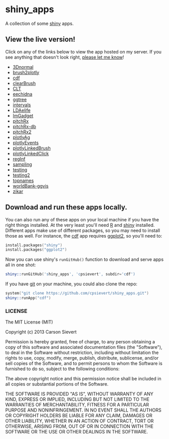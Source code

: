 shiny_apps
=======

A collection of some [shiny](http://cran.r-project.org/web/packages/shiny/index.html) apps. 

## View the live version!

Click on any of the links below to view the app hosted on my server. If you see anything that doesn't look right, [please let me know](https://github.com/cpsievert/shiny_apps/issues/new)!

* [3Dnormal](http://104.131.111.111:3838/3Dnormal)
* [brush2plotly](http://104.131.111.111:3838/brush2plotly)
* [cdf](http://104.131.111.111:3838/cdf)
* [clearBrush](http://104.131.111.111:3838/clearBrush)
* [CLT](http://104.131.111.111:3838/CLT)
* [eechidna](http://104.131.111.111:3838/eechidna)
* [ggtree](http://104.131.111.111:3838/ggtree)
* [intervals](http://104.131.111.111:3838/intervals)
* [LDAelife](http://104.131.111.111:3838/LDAelife)
* [lmGadget](http://104.131.111.111:3838/lmGadget)
* [pitchRx](http://104.131.111.111:3838/pitchRx)
* [pitchRx-db](http://104.131.111.111:3838/pitchRx-db)
* [pitchRx2](http://104.131.111.111:3838/pitchRx2)
* [plotlyAg](http://104.131.111.111:3838/plotlyAg)
* [plotlyEvents](http://104.131.111.111:3838/plotlyEvents)
* [plotlyLinkedBrush](http://104.131.111.111:3838/plotlyLinkedBrush)
* [plotlyLinkedClick](http://104.131.111.111:3838/plotlyLinkedClick)
* [regInf](http://104.131.111.111:3838/regInf)
* [sampling](http://104.131.111.111:3838/sampling)
* [testing](http://104.131.111.111:3838/testing)
* [testing2](http://104.131.111.111:3838/testing2)
* [topnames](http://104.131.111.111:3838/topnames)
* [worldBank-ggvis](http://104.131.111.111:3838/worldBank-ggvis)
* [zikar](http://104.131.111.111:3838/zikar)

## Download and run these apps locally.

You can also run any of these apps on your local machine if you have the right things installed. At the very least you'll need [R](http://cran.r-project.org/) and [shiny](http://cran.r-project.org/web/packages/shiny/index.html) installed. Different apps make use of different packages, so you may need to install those as well. For instance, the [cdf](http://104.131.111.111:3838/cdf) app requires [ggplot2](http://cran.r-project.org/web/packages/ggplot2/index.html), so you'll need to:

```s
install.packages("shiny")
install.packages("ggplot2")
```

Now you can use shiny's `runGitHub()` function to download and serve apps all in one shot:

```s
shiny::runGitHub('shiny_apps', 'cpsievert', subdir='cdf')
```

If you have [git](http://en.wikipedia.org/wiki/Git_%28software%29) on your machine, you could also clone the repo:

```s
system("git clone https://github.com/cpsievert/shiny_apps.git")
shiny::runApp("cdf")
```

### LICENSE

The MIT License (MIT)

Copyright (c) 2013 Carson Sievert

Permission is hereby granted, free of charge, to any person obtaining a copy
of this software and associated documentation files (the "Software"), to deal
in the Software without restriction, including without limitation the rights
to use, copy, modify, merge, publish, distribute, sublicense, and/or sell
copies of the Software, and to permit persons to whom the Software is
furnished to do so, subject to the following conditions:

The above copyright notice and this permission notice shall be included in
all copies or substantial portions of the Software.

THE SOFTWARE IS PROVIDED "AS IS", WITHOUT WARRANTY OF ANY KIND, EXPRESS OR
IMPLIED, INCLUDING BUT NOT LIMITED TO THE WARRANTIES OF MERCHANTABILITY,
FITNESS FOR A PARTICULAR PURPOSE AND NONINFRINGEMENT. IN NO EVENT SHALL THE
AUTHORS OR COPYRIGHT HOLDERS BE LIABLE FOR ANY CLAIM, DAMAGES OR OTHER
LIABILITY, WHETHER IN AN ACTION OF CONTRACT, TORT OR OTHERWISE, ARISING FROM,
OUT OF OR IN CONNECTION WITH THE SOFTWARE OR THE USE OR OTHER DEALINGS IN
THE SOFTWARE.


